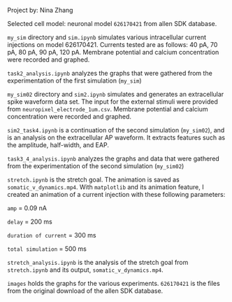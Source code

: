 Project by: Nina Zhang 

Selected cell model: neuronal model `626170421` from allen SDK database. 

`my_sim` directory and `sim.ipynb` simulates various intracellular current injections on model 626170421. Currents tested are as follows: 40 pA, 70 pA, 80 pA, 90 pA, 120 pA. Membrane potential and calcium concentration were recorded and graphed. 

`task2_analysis.ipynb` analyzes the graphs that were gathered from the experimentation of the first simulation (`my_sim`)

`my_sim02` directory and `sim2.ipynb` simulates and generates an extracellular spike waveform data set. The input for the external stimuli were provided from `neuropixel_electrode_1um.csv`. Membrane potential and calcium concentration were recorded and graphed.

`sim2_task4.ipynb` is a continuation of the second simulation (`my_sim02`), and is an analysis on the extracellular AP waveform. It extracts features such as the amplitude, half-width, and EAP. 

`task3_4_analysis.ipynb` analyzes the graphs and data that were gathered from the experimentation of the second simulation (`my_sim02`)

`stretch.ipynb` is the stretch goal. The animation is saved as `somatic_v_dynamics.mp4`. With `matplotlib` and its animation feature, I created an animation of a current injection with these following parameters: 

`amp` = 0.09 nA 

`delay` = 200 ms 

`duration of current` = 300 ms 

`total simulation` = 500 ms 

`stretch_analysis.ipynb` is the analysis of the stretch goal from `stretch.ipynb` and its output, `somatic_v_dynamics.mp4`. 

`images` holds the graphs for the various experiments. `626170421` is the files from the original download of the allen SDK database. 